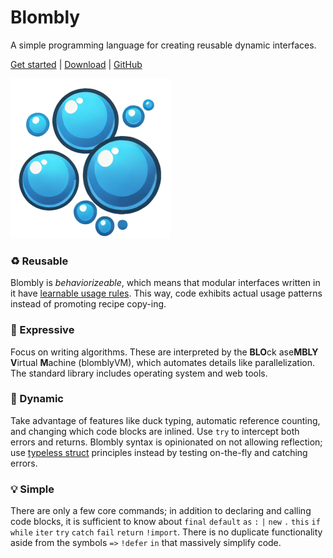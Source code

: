 # Blombly

A simple programming language for creating reusable dynamic interfaces.

[Get started](setup.md) | [Download](https://github.com/maniospas/Blombly/releases/latest) | [GitHub](https://github.com/maniospas/Blombly)



<img src="blombly.png" alt="Logo" width="256"> 


### ♻️ Reusable

Blombly is _behaviorizeable_, which means that modular interfaces written in it have [learnable usage rules](https://www.sciencedirect.com/science/article/pii/S2352220821000778). This way, code exhibits actual usage patterns instead of promoting recipe copy-ing.

### 🚀 Expressive

Focus on writing algorithms. These are interpreted by the **BLO**ck ase**MBLY** **V**irtual **M**achine (blomblyVM), which automates details like parallelization. The standard library includes operating system and web tools.

### 🦆 Dynamic

Take advantage of features like duck typing, automatic reference counting, and changing which code blocks are inlined. Use `try` to intercept both errors and returns. Blombly syntax is opinionated on not allowing reflection; use [typeless struct](material/typeless.md) principles instead by testing on-the-fly and catching errors.

### 💡 Simple

There are only a few core commands; in addition to declaring and calling code blocks, it is sufficient to know about
`final` `default` `as` `:` `|` `new` `.` `this` `if` `while` `iter` `try` `catch` `fail` `return` `!import`. There is no duplicate functionality aside from the symbols `=>` `!defer` `in` that massively simplify code.